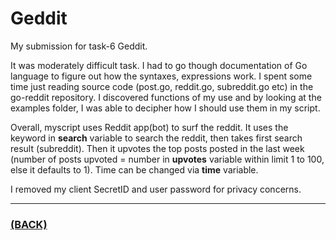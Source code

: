 # Geddit
My submission for task-6 Geddit.

It was moderately difficult task. I had to go though documentation of Go language to figure out how the syntaxes, expressions work.
I spent some time just reading source code (post.go, reddit.go, subreddit.go etc) in the go-reddit repository. I discovered functions of my use and by looking at the examples folder, I was able to decipher how I should use them in my script.

Overall, myscript uses Reddit app(bot) to surf the reddit. It uses the keyword in **search** variable to search the reddit, then takes first search result (subreddit). Then it upvotes the top posts posted in the last week (number of posts upvoted = number in **upvotes** variable within limit 1 to 100, else it defaults to 1). Time can be changed via **time** variable.

I removed my client SecretID and user password for privacy concerns.

---

### [(BACK)](https://github.com/theamankumarsingh/amfoss-tasks)
